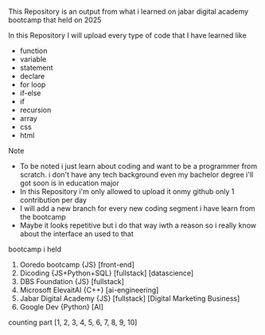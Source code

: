 This Repository is an output from what i learned on jabar digital academy bootcamp that held on 2025

In this Repository I will upload every type of code that I have learned like
- function
- variable
- statement
- declare
- for loop
- if-else
- if
- recursion
- array
- css
- html

Note
- To be noted i just learn about coding and want to be a programmer from scratch. i don't have any tech background even my bachelor degree i'll got soon is in education major
- In this Repository i'm only allowed to upload it onmy github only 1 contribution per day
- I will add a new branch for every new coding segment i have learn from the bootcamp
- Maybe it looks repetitive but i do that way iwth a reason so i really know about the interface an used to that

bootcamp i held
1. Ooredo bootcamp {JS} [front-end]
2. Dicoding {JS+Python+SQL} [fullstack] [datascience]
3. DBS Foundation {JS} [fullstack]
4. Microsoft ElevaitAI {C++} [ai-engineering]
5. Jabar Digital Academy {JS} [fullstack] [Digital Marketing Business]
6. Google Dev {Python} [AI]

counting part [1, 2, 3, 4, 5, 6, 7, 8, 9, 10]
